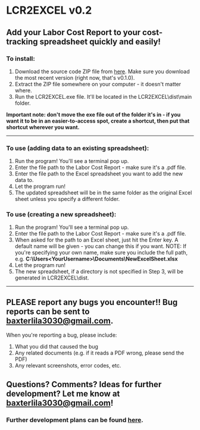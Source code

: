 # LCR2EXCEL v0.2
## Add your Labor Cost Report to your cost-tracking spreadsheet quickly and easily!

### To install:
1. Download the source code ZIP file from [here](https://github.com/SilverAbyss6808/LCR2EXCEL/tags). Make sure you download the most recent version (right now, that's v0.1.0).
2. Extract the ZIP file somewhere on your computer - it doesn't matter where.
3. Run the LCR2EXCEL.exe file. It'll be located in the LCR2EXCEL\dist\main folder.

**Important note: don't move the exe file out of the folder it's in - if you want it to be in an easier-to-access spot, create a shortcut, then put that shortcut wherever you want.**

***

### To use (adding data to an existing spreadsheet):
1. Run the program! You'll see a terminal pop up.
2. Enter the file path to the Labor Cost Report - make sure it's a .pdf file.
3. Enter the file path to the Excel spreadsheet you want to add the new data to.
4. Let the program run!
5. The updated spreadsheet will be in the same folder as the original Excel sheet unless you specify a different folder.

### To use (creating a new spreadsheet):
1. Run the program! You'll see a terminal pop up.
2. Enter the file path to the Labor Cost Report - make sure it's a .pdf file.
3. When asked for the path to an Excel sheet, just hit the Enter key. A default name will be given - you can change this if you want. NOTE: If you're specifying your own name, make sure you include the full path, e.g. **C:\Users\<YourUsername>\Documents\NewExcelSheet.xlsx**
4. Let the program run!
5. The new spreadsheet, if a directory is not specified in Step 3, will be generated in LCR2EXCEL\dist\.

***

## PLEASE report any bugs you encounter!! Bug reports can be sent to baxterlila3030@gmail.com.
When you're reporting a bug, please include:
1. What you did that caused the bug
2. Any related documents (e.g. if it reads a PDF wrong, please send the PDF)
3. Any relevant screenshots, error codes, etc.

## Questions? Comments? Ideas for further development? Let me know at **baxterlila3030@gmail.com**!
### Further development plans can be found [here](https://trello.com/b/dQQqO0qh/lcr2excel).
